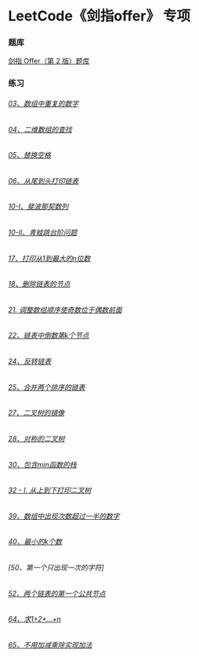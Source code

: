 # LeetCode《剑指offer》 专项

### 题库

[剑指 Offer（第 2 版）题库](https://leetcode-cn.com/problemset/lcof/)

### 练习

###### [03、数组中重复的数字](https://github.com/sunnnydaydev/CodingInterviews/blob/master/src/others/FindRepeatNumber.java)

###### [04、二维数组的查找](https://github.com/sunnnydaydev/CodingInterviews/blob/master/src/Arrays/Find.java)

###### [05、替换空格](https://github.com/sunnnydaydev/CodingInterviews/blob/master/src/others/ReplaceSpace.java)

###### [06、从尾到头打印链表](https://github.com/sunnnydaydev/CodingInterviews/blob/master/src/LinkedList/ReversePrint.java)

###### [10-I、斐波那契数列](https://github.com/sunnnydaydev/CodingInterviews/blob/master/src/recursion/Fibonacci.java)

###### [10-II、青蛙跳台阶问题](https://github.com/sunnnydaydev/CodingInterviews/blob/master/src/recursion/FrogJumping.java)

###### [ 17、打印从1到最大的n位数](https://github.com/sunnnydaydev/CodingInterviews/blob/master/src/others/HammingWeight.java)

###### [18、删除链表的节点](https://github.com/sunnnydaydev/CodingInterviews/blob/master/src/LinkedList/DeleteNode.java)

###### [21. 调整数组顺序使奇数位于偶数前面](https://github.com/sunnnydaydev/CodingInterviews/blob/master/src/Arrays/Exchange.java)

###### [22、链表中倒数第k个节点  ](https://github.com/sunnnydaydev/CodingInterviews/blob/master/src/LinkedList/KthNodeInLinkedList.java)

###### [24、反转链表](https://github.com/sunnnydaydev/CodingInterviews/blob/master/src/LinkedList/ReverseLinkedList.java)

###### [25、合并两个排序的链表](https://github.com/sunnnydaydev/CodingInterviews/blob/master/src/LinkedList/MergeTwoLinkedList.java)

###### [27、二叉树的镜像](https://github.com/sunnnydaydev/CodingInterviews/blob/master/src/tree/MirrorTree.java)

###### [28、对称的二叉树](https://github.com/sunnnydaydev/CodingInterviews/blob/master/src/tree/IsSymMetric.java)

###### [30、包含min函数的栈](https://github.com/sunnnydaydev/CodingInterviews/blob/master/src/stack/MinStack.java)

###### [32 - I. 从上到下打印二叉树](https://github.com/sunnnydaydev/CodingInterviews/blob/master/src/tree/LevelOrder.java)

###### [39、数组中出现次数超过一半的数字](https://github.com/sunnnydaydev/CodingInterviews/blob/master/src/Arrays/MajorityElement.java)

###### [40、最小的k个数](https://github.com/sunnnydaydev/CodingInterviews/blob/master/src/Arrays/GetLeastNum.java)

###### [50、第一个只出现一次的字符]

###### [52、两个链表的第一个公共节点](https://github.com/sunnnydaydev/CodingInterviews/blob/master/src/LinkedList/GetIntersectionNode.java)

###### [64、求1+2+…+n](https://github.com/sunnnydaydev/CodingInterviews/blob/master/src/others/Sum.java)

###### [65、不用加减乘除实现加法](https://github.com/sunnnydaydev/CodingInterviews/blob/master/src/others/Add.java)

